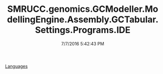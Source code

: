 ﻿---
title: SMRUCC.genomics.GCModeller.ModellingEngine.Assembly.GCTabular.Settings.Programs.IDE
date: 7/7/2016 5:42:43 PM
---

[Languages](T-SMRUCC.genomics.GCModeller.ModellingEngine.Assembly.GCTabular.Settings.Programs.IDE.Languages.html)
